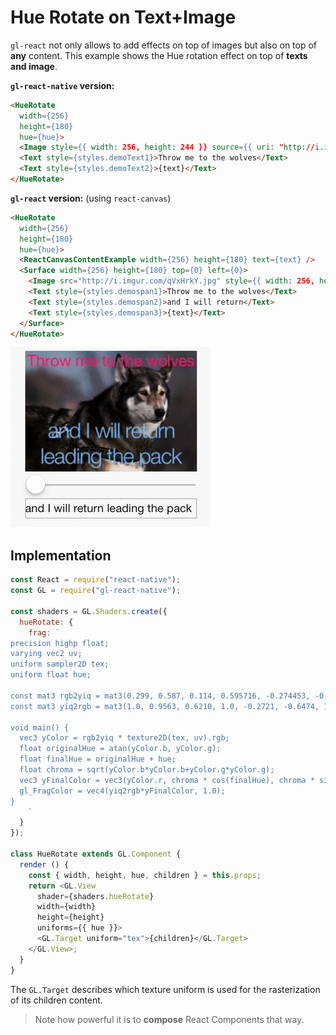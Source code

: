# Hue Rotate on Text+Image

`gl-react` not only allows to add effects on top of images but also on top of **any** content. This example shows the Hue rotation effect on top of **texts and image**.


**`gl-react-native` version:**

```html
<HueRotate
  width={256}
  height={180}
  hue={hue}>
  <Image style={{ width: 256, height: 244 }} source={{ uri: "http://i.imgur.com/qVxHrkY.jpg" }}/>
  <Text style={styles.demoText1}>Throw me to the wolves</Text>
  <Text style={styles.demoText2}>{text}</Text>
</HueRotate>
```

**`gl-react` version:** (using `react-canvas`)

```html
<HueRotate
  width={256}
  height={180}
  hue={hue}>
  <ReactCanvasContentExample width={256} height={180} text={text} />
  <Surface width={256} height={180} top={0} left={0}>
    <Image src="http://i.imgur.com/qVxHrkY.jpg" style={{ width: 256, height: 244, top: 0, left: 0 }} />
    <Text style={styles.demospan1}>Throw me to the wolves</Text>
    <Text style={styles.demospan2}>and I will return</Text>
    <Text style={styles.demospan3}>{text}</Text>
  </Surface>
</HueRotate>
```

![](3.gif)

## Implementation

```js
const React = require("react-native");
const GL = require("gl-react-native");

const shaders = GL.Shaders.create({
  hueRotate: {
    frag: `
precision highp float;
varying vec2 uv;
uniform sampler2D tex;
uniform float hue;

const mat3 rgb2yiq = mat3(0.299, 0.587, 0.114, 0.595716, -0.274453, -0.321263, 0.211456, -0.522591, 0.311135);
const mat3 yiq2rgb = mat3(1.0, 0.9563, 0.6210, 1.0, -0.2721, -0.6474, 1.0, -1.1070, 1.7046);

void main() {
  vec3 yColor = rgb2yiq * texture2D(tex, uv).rgb;
  float originalHue = atan(yColor.b, yColor.g);
  float finalHue = originalHue + hue;
  float chroma = sqrt(yColor.b*yColor.b+yColor.g*yColor.g);
  vec3 yFinalColor = vec3(yColor.r, chroma * cos(finalHue), chroma * sin(finalHue));
  gl_FragColor = vec4(yiq2rgb*yFinalColor, 1.0);
}
    `
  }
});

class HueRotate extends GL.Component {
  render () {
    const { width, height, hue, children } = this.props;
    return <GL.View
      shader={shaders.hueRotate}
      width={width}
      height={height}
      uniforms={{ hue }}>
      <GL.Target uniform="tex">{children}</GL.Target>
    </GL.View>;
  }
}
```

The `GL.Target` describes which texture uniform is used for the rasterization of its children content.

> Note how powerful it is to **compose** React Components that way.
